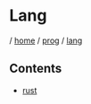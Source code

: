# Lang

/ [home](/README.md) / [prog](/prog/README.md) / [lang](/prog/lang/README.md)

## Contents

- [rust](/prog/lang/rust/README.md)
